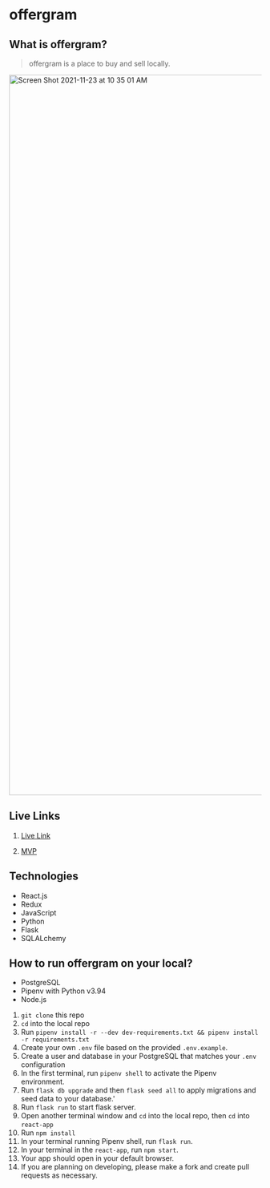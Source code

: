 # offergram

## What is offergram?

> offergram is a place to buy and sell locally.

<img width="1438" alt="Screen Shot 2021-11-23 at 10 35 01 AM" src="https://i.imgur.com/Ua3L322.png">

## Live Links

1. [Live Link](https://offergram-aa.herokuapp.com/)

2. [MVP](https://github.com/zyingzhuo/offergram/wiki/MVP-List)

## Technologies

- React.js
- Redux
- JavaScript
- Python
- Flask
- SQLALchemy

## How to run offergram on your local?

- PostgreSQL
- Pipenv with Python v3.94
- Node.js

1. `git clone` this repo
2. `cd` into the local repo
3. Run `pipenv install -r --dev dev-requirements.txt && pipenv install -r requirements.txt`
4. Create your own `.env` file based on the provided `.env.example`.
5. Create a user and database in your PostgreSQL that matches your `.env` configuration
6. In the first terminal, run `pipenv shell` to activate the Pipenv environment.
7. Run `flask db upgrade` and then `flask seed all` to apply migrations and seed data to your database.'
8. Run `flask run` to start flask server.
9. Open another terminal window and `cd` into the local repo, then `cd` into `react-app`
10. Run `npm install`
11. In your terminal running Pipenv shell, run `flask run`.
12. In your terminal in the `react-app`, run `npm start`.
13. Your app should open in your default browser.
14. If you are planning on developing, please make a fork and create pull requests as necessary.
